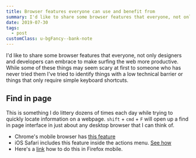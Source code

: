 ```yaml
---
title: Browser features everyone can use and benefit from
summary: I'd like to share some browser features that everyone, not only designers and developers can embrace to make surfing the web more productive.
date: 2019-07-30
tags:
  - post
customClass: u-bgFancy--bank-note
---
```


I'd like to share some browser features that everyone, not only designers and developers can embrace to make surfing the web more productive. While some of these things may seem scary at first to someone who has never tried them I've tried to identify things with a low technical barrier or things that only require simple keyboard shortcuts.

## Find in page

This is something I do littery dozens of times each day while trying to quickly locate information on a webpage. `shift` + `cmd` + `F` will open up a find in page interface in just about any desktop browser that I can think of.

- Chrome's mobile browser has [this feature](https://android.stackexchange.com/questions/84352/how-to-find-in-page-in-google-chrome-mobile)
- iOS Safari includes this feature inside the actions menu. [See how](https://www.lifewire.com/search-for-text-in-safari-on-iphone-2000562)
- Here's a [link](https://support.mozilla.org/en-US/kb/search-contents-current-page-text-or-links?redirectlocale=en-US&redirectslug=Searching+within+a+page) how to do this in Firefox mobile.


